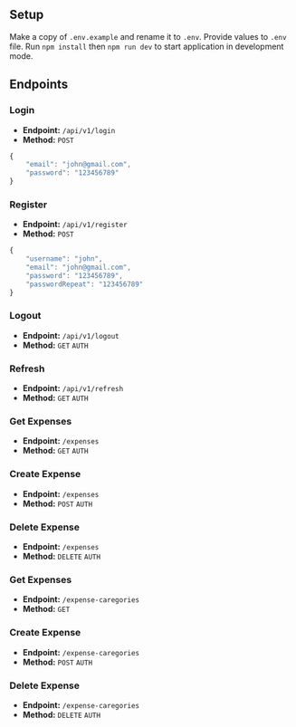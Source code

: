 ## Setup

Make a copy of `.env.example` and rename it to `.env`. Provide values to `.env` file.
Run `npm install` then `npm run dev` to start application in development mode.

## Endpoints

### Login

- **Endpoint:** `/api/v1/login`
- **Method:** `POST`

```js
{
    "email": "john@gmail.com",
    "password": "123456789"
}
```

### Register

- **Endpoint:** `/api/v1/register`
- **Method:** `POST`

```js
{
	"username": "john",
    "email": "john@gmail.com",
    "password": "123456789",
	"passwordRepeat": "123456789"
}
```

### Logout

- **Endpoint:** `/api/v1/logout`
- **Method:** `GET` `AUTH`

### Refresh

- **Endpoint:** `/api/v1/refresh`
- **Method:** `GET` `AUTH`

### Get Expenses

- **Endpoint:** `/expenses`
- **Method:** `GET` `AUTH`

### Create Expense

- **Endpoint:** `/expenses`
- **Method:** `POST` `AUTH`

### Delete Expense

- **Endpoint:** `/expenses`
- **Method:** `DELETE` `AUTH`

### Get Expenses

- **Endpoint:** `/expense-caregories`
- **Method:** `GET`

### Create Expense

- **Endpoint:** `/expense-caregories`
- **Method:** `POST` `AUTH`

### Delete Expense

- **Endpoint:** `/expense-caregories`
- **Method:** `DELETE` `AUTH`
